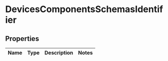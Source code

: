 # DevicesComponentsSchemasIdentifier

## Properties
Name | Type | Description | Notes
------------ | ------------- | ------------- | -------------
